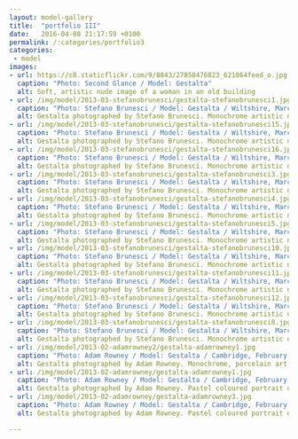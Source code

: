 ```yaml
---
layout: model-gallery
title:  "portfolio III"
date:   2016-04-08 21:17:59 +0100
permalink: /:categories/portfolio3
categories:
 - model
images:
- url: https://c8.staticflickr.com/9/8843/27858476823_621064feed_o.jpg
  caption: "Photo: Second Glance / Model: Gestalta"
  alt: Soft, artistic nude image of a woman in an old building
- url: /img/model/2013-03-stefanobrunesci/gestalta-stefanobrunesci1.jpg
  caption: "Photo: Stefano Brunesci / Model: Gestalta / Wiltshire, March 2013"
  alt: Gestalta photographed by Stefano Brunesci. Monochrome artistic nude image
- url: /img/model/2013-03-stefanobrunesci/gestalta-stefanobrunesci15.jpg
  caption: "Photo: Stefano Brunesci / Model: Gestalta / Wiltshire, March 2013"
  alt: Gestalta photographed by Stefano Brunesci. Monochrome artistic nude image
- url: /img/model/2013-03-stefanobrunesci/gestalta-stefanobrunesci16.jpg
  caption: "Photo: Stefano Brunesci / Model: Gestalta / Wiltshire, March 2013"
  alt: Gestalta photographed by Stefano Brunesci. Monochrome artistic nude image
- url: /img/model/2013-03-stefanobrunesci/gestalta-stefanobrunesci3.jpg
  caption: "Photo: Stefano Brunesci / Model: Gestalta / Wiltshire, March 2013"
  alt: Gestalta photographed by Stefano Brunesci. Monochrome artistic nude image
- url: /img/model/2013-03-stefanobrunesci/gestalta-stefanobrunesci4.jpg
  caption: "Photo: Stefano Brunesci / Model: Gestalta / Wiltshire, March 2013"
  alt: Gestalta photographed by Stefano Brunesci. Monochrome artistic nude image
- url: /img/model/2013-03-stefanobrunesci/gestalta-stefanobrunesci5.jpg
  caption: "Photo: Stefano Brunesci / Model: Gestalta / Wiltshire, March 2013"
  alt: Gestalta photographed by Stefano Brunesci. Monochrome artistic nude image
- url: /img/model/2013-03-stefanobrunesci/gestalta-stefanobrunesci10.jpg
  caption: "Photo: Stefano Brunesci / Model: Gestalta / Wiltshire, March 2013"
  alt: Gestalta photographed by Stefano Brunesci. Monochrome artistic nude image
- url: /img/model/2013-03-stefanobrunesci/gestalta-stefanobrunesci11.jpg
  caption: "Photo: Stefano Brunesci / Model: Gestalta / Wiltshire, March 2013"
  alt: Gestalta photographed by Stefano Brunesci. Monochrome artistic nude image
- url: /img/model/2013-03-stefanobrunesci/gestalta-stefanobrunesci12.jpg
  caption: "Photo: Stefano Brunesci / Model: Gestalta / Wiltshire, March 2013"
  alt: Gestalta photographed by Stefano Brunesci. Monochrome artistic nude image
- url: /img/model/2013-03-stefanobrunesci/gestalta-stefanobrunesci8.jpg
  caption: "Photo: Stefano Brunesci / Model: Gestalta / Wiltshire, March 2013"
  alt: Gestalta photographed by Stefano Brunesci. Monochrome artistic nude image
- url: /img/model/2013-02-adamrowney2/gestalta-adamrowney1.jpg
  caption: "Photo: Adam Rowney / Model: Gestalta / Cambridge, February 2013"
  alt: Gestalta photographed by Adam Rowney. Monochrome, porcelain art nude image of a woman
- url: /img/model/2013-02-adamrowney/gestalta-adamrowney1.jpg
  caption: "Photo: Adam Rowney / Model: Gestalta / Cambridge, February 2013"
  alt: Gestalta photographed by Adam Rowney. Pastel coloured portrait of a nude ballet dancer
- url: /img/model/2013-02-adamrowney/gestalta-adamrowney3.jpg
  caption: "Photo: Adam Rowney / Model: Gestalta / Cambridge, February 2013"
  alt: Gestalta photographed by Adam Rowney. Pastel coloured portrait of a nude ballet dancer

---
```

